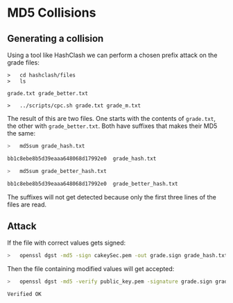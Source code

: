 # MD5 Collisions

## Generating a collision

Using a tool like HashClash we can perform a chosen prefix attack on the grade files:
```
>   cd hashclash/files
>   ls

grade.txt grade_better.txt

>   ../scripts/cpc.sh grade.txt grade_m.txt
```

The result of this are two files. One starts with the contents of `grade.txt`, the other with `grade_better.txt`. Both have suffixes that makes their MD5 the same:

```bash
>   md5sum grade_hash.txt

bb1c8ebe8b5d39eaaa648068d17992e0  grade_hash.txt

>   md5sum grade_better_hash.txt

bb1c8ebe8b5d39eaaa648068d17992e0  grade_better_hash.txt
```

The suffixes will not get detected because only the first three lines of the files are read.

## Attack

If the file with correct values gets signed:

```bash
>   openssl dgst -md5 -sign cakeySec.pem -out grade.sign grade_hash.txt
```

Then the file containing modified values will get accepted:

```bash
>   openssl dgst -md5 -verify public_key.pem -signature grade.sign grade_better_hash.txt

Verified OK
```
